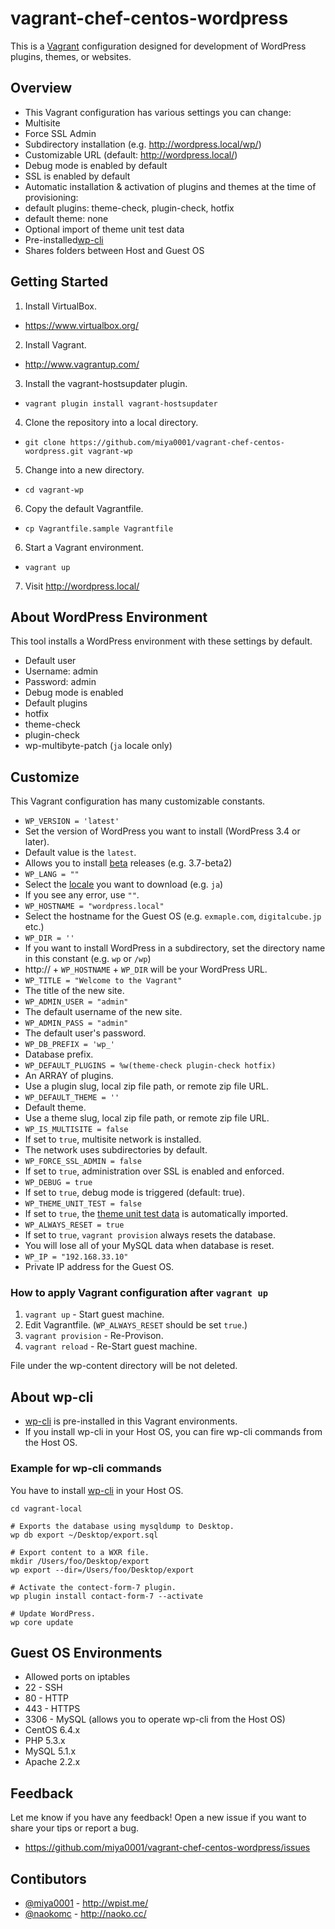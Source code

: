 vagrant-chef-centos-wordpress
=============================

This is a [Vagrant](http://www.vagrantup.com/) configuration designed for development of WordPress plugins, themes, or websites.

## Overview

* This Vagrant configuration has various settings you can change:
 * Multisite
 * Force SSL Admin
 * Subdirectory installation (e.g. http://wordpress.local/wp/)
* Customizable URL (default: http://wordpress.local/)
* Debug mode is enabled by default
* SSL is enabled by default
* Automatic installation & activation of plugins and themes at the time of provisioning:
 * default plugins: theme-check, plugin-check, hotfix
 * default theme: none
* Optional import of theme unit test data
* Pre-installed[wp-cli](http://wp-cli.org)
* Shares folders between Host and Guest OS

## Getting Started

1. Install VirtualBox.
 * https://www.virtualbox.org/
2. Install Vagrant.
 * http://www.vagrantup.com/
3. Install the vagrant-hostsupdater plugin.
 * `vagrant plugin install vagrant-hostsupdater`
4. Clone the repository into a local directory.
 * `git clone https://github.com/miya0001/vagrant-chef-centos-wordpress.git vagrant-wp`
5. Change into a new directory.
 * `cd vagrant-wp`
6. Copy the default Vagrantfile.
 * `cp Vagrantfile.sample Vagrantfile`
6. Start a Vagrant environment.
 * `vagrant up`
7. Visit http://wordpress.local/

## About WordPress Environment

This tool installs a WordPress environment with these settings by default.

* Default user
 * Username: admin
 * Password: admin
* Debug mode is enabled
* Default plugins
 * hotfix
 * theme-check
 * plugin-check
 * wp-multibyte-patch (`ja` locale only)

## Customize

This Vagrant configuration has many customizable constants.

* `WP_VERSION = 'latest'`
 * Set the version of WordPress you want to install (WordPress 3.4 or later).
 * Default value is the `latest`.
 * Allows you to install [beta](http://wordpress.org/download/release-archive/) releases (e.g. 3.7-beta2)
* `WP_LANG = ""`
 * Select the [locale](http://svn.automattic.com/wordpress-i18n/) you want to download (e.g. `ja`)
 * If you see any error, use `""`.
* `WP_HOSTNAME = "wordpress.local"`
 * Select the hostname for the Guest OS (e.g. `exmaple.com`, `digitalcube.jp` etc.)
* `WP_DIR = ''`
 * If you want to install WordPress in a subdirectory, set the directory name in this constant (e.g. `wp` or `/wp`)
 * http:// + `WP_HOSTNAME` + `WP_DIR` will be your WordPress URL.
* `WP_TITLE = "Welcome to the Vagrant"`
 * The title of the new site.
* `WP_ADMIN_USER = "admin"`
 * The default username of the new site.
* `WP_ADMIN_PASS = "admin"`
 * The default user's password.
* `WP_DB_PREFIX = 'wp_'`
 * Database prefix.
* `WP_DEFAULT_PLUGINS = %w(theme-check plugin-check hotfix)`
 * An ARRAY of plugins.
 * Use a plugin slug, local zip file path, or remote zip file URL.
* `WP_DEFAULT_THEME = ''`
 * Default theme.
 * Use a theme slug, local zip file path, or remote zip file URL.
* `WP_IS_MULTISITE = false`
 * If set to `true`, multisite network is installed.
 * The network uses subdirectories by default.
* `WP_FORCE_SSL_ADMIN = false`
 * If set to `true`, administration over SSL is enabled and enforced.
* `WP_DEBUG = true`
 * If set to `true`, debug mode is triggered (default: true).
* `WP_THEME_UNIT_TEST = false`
 * If set to `true`, the [theme unit test data](http://codex.wordpress.org/Theme_Unit_Test) is automatically imported.
* `WP_ALWAYS_RESET = true`
 * If set to `true`, `vagrant provision` always resets the database.
 * You will lose all of your MySQL data when database is reset.
* `WP_IP = "192.168.33.10"`
 * Private IP address for the Guest OS.

### How to apply Vagrant configuration after `vagrant up`

1. `vagrant up` - Start guest machine.
2. Edit Vagrantfile. (`WP_ALWAYS_RESET` should be set `true`.)
3. `vagrant provision` - Re-Provison.
4. `vagrant reload` - Re-Start guest machine.

File under the wp-content directory will be not deleted.

## About wp-cli

* [wp-cli](http://wp-cli.org/) is pre-installed in this Vagrant environments.
* If you install wp-cli in your Host OS, you can fire wp-cli commands from the Host OS.

### Example for wp-cli commands

You have to install [wp-cli](wp-cli.org) in your Host OS.

    cd vagrant-local
    
    # Exports the database using mysqldump to Desktop.
    wp db export ~/Desktop/export.sql
    
    # Export content to a WXR file.
    mkdir /Users/foo/Desktop/export
    wp export --dir=/Users/foo/Desktop/export
    
    # Activate the contect-form-7 plugin.
    wp plugin install contact-form-7 --activate
    
    # Update WordPress.
    wp core update


## Guest OS Environments

* Allowed ports on iptables
 * 22 - SSH
 * 80 - HTTP
 * 443 - HTTPS
 * 3306 - MySQL (allows you to operate wp-cli from the Host OS)
* CentOS 6.4.x
 * PHP 5.3.x
 * MySQL 5.1.x
 * Apache 2.2.x

## Feedback

Let me know if you have any feedback! Open a new issue if you want to share your tips or report a bug.

* https://github.com/miya0001/vagrant-chef-centos-wordpress/issues

## Contibutors

* [@miya0001](http://twitter.com/miya0001) - http://wpist.me/
* [@naokomc](http://twitter.com/naokomc) - http://naoko.cc/
